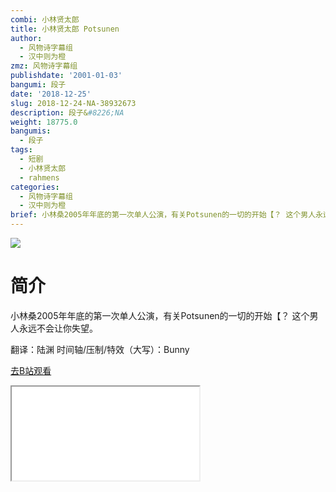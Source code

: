 ```yaml
---
combi: 小林贤太郎
title: 小林贤太郎 Potsunen
author:
  - 风物诗字幕组
  - 汉中则为橙
zmz: 风物诗字幕组
publishdate: '2001-01-03'
bangumi: 段子
date: '2018-12-25'
slug: 2018-12-24-NA-38932673
description: 段子&#8226;NA
weight: 18775.0
bangumis:
  - 段子
tags:
  - 短剧
  - 小林贤太郎
  - rahmens
categories:
  - 风物诗字幕组
  - 汉中则为橙
brief: 小林桑2005年年底的第一次单人公演，有关Potsunen的一切的开始【？ 这个男人永远不会让你失望。 翻译：陆渊 时间轴/压制/特效（大写）：Bunny
---
```

![](https://i.imgur.com/lS1jaXm.jpg)
# 简介  
小林桑2005年年底的第一次单人公演，有关Potsunen的一切的开始【？
这个男人永远不会让你失望。

翻译：陆渊 时间轴/压制/特效（大写）：Bunny  

[去B站观看](https://www.bilibili.com/video/av38932673/)
<div class ="resp-container"><iframe class="testiframe" src="//player.bilibili.com/player.html?aid=38932673"", scrolling="no", allowfullscreen="true" > </iframe></div> 
